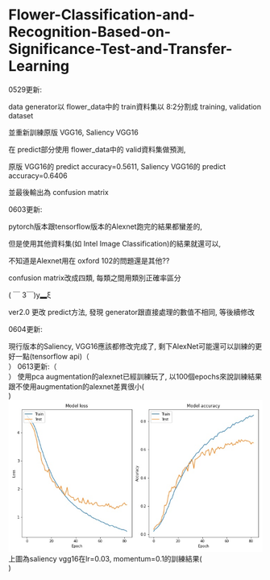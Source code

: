 # Flower-Classification-and-Recognition-Based-on-Significance-Test-and-Transfer-Learning
0529更新:

  data generator以 flower_data中的 train資料集以 8:2分割成 training, validation dataset
  
  並重新訓練原版 VGG16, Saliency VGG16
  
  在 predict部分使用 flower_data中的 valid資料集做預測, 
  
  原版 VGG16的 predict accuracy=0.5611, Saliency VGG16的 predict accuracy=0.6406
  
  並最後輸出為 confusion matrix

0603更新:

  pytorch版本跟tensorflow版本的Alexnet跑完的結果都蠻差的,
  
  但是使用其他資料集(如 Intel Image Classification)的結果就還可以,
  
  不知道是Alexnet用在 oxford 102的問題還是其他??
  
  confusion matrix改成四類, 每類之間用類別正確率區分
  
  ( ￣ 3￣)y▂ξ
  
  ver2.0 更改 predict方法, 發現 generator跟直接處理的數值不相同, 等後續修改
  
0604更新:

  現行版本的Saliency, VGG16應該都修改完成了, 剩下AlexNet可能還可以訓練的更好一點(tensorflow api)（<br>）
0613更新:（<br>）
  使用pca augmentation的alexnet已經訓練玩了, 以100個epochs來說訓練結果跟不使用augmentation的alexnet差異很小(<br>)
  ![image](https://github.com/404nt/Flower-Classification-and-Recognition-Based-on-Significance-Test-and-Transfer-Learning/blob/main/saliency_vgg16_hitroy_lr31.jpg)
  上圖為saliency vgg16在lr=0.03, momentum=0.1的訓練結果(<br>)
  
